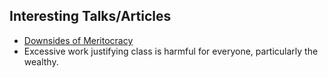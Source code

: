 
## Interesting Talks/Articles

 - [Downsides of
Meritocracy](https://www.theatlantic.com/magazine/archive/2019/09/meritocracys-miserable-winners/594760/)
  - Excessive work justifying class is harmful for everyone, particularly the
    wealthy.
